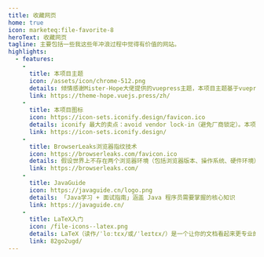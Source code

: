 ```yaml
---
title: 收藏网页
home: true
icon: marketeq:file-favorite-8
heroText: 收藏网页
tagline: 主要包括一些我这些年冲浪过程中觉得有价值的网站。
highlights:
  - features:
    -
      title: 本项目主题
      icon: /assets/icon/chrome-512.png
      details: 倾情感谢Mister-Hope大佬提供的vuepress主题，本项目主题基于vuepress-theme-hope主题进行搭建。
      link: https://theme-hope.vuejs.press/zh/
    -
      title: 本项目图标
      icon: https://icon-sets.iconify.design/favicon.ico
      details: iconify 最大的卖点：avoid vendor lock-in（避免厂商锁定）。本项目图标除了部分图片外全部来源于iconify。
      link: https://icon-sets.iconify.design/
    -
      title: BrowserLeaks浏览器指纹技术
      icon: https://browserleaks.com/favicon.ico
      details: 假设世界上不存在两个浏览器环境（包括浏览器版本、操作系统、硬件环境）完全相同，那么可以通过这些差异唯一确定一个环境，从而用来作为浏览器指纹标识一个人。这个网站介绍了浏览器指纹技术！
      link: https://browserleaks.com/
    -
      title: JavaGuide
      icon: https://javaguide.cn/logo.png
      details: 「Java学习 + 面试指南」涵盖 Java 程序员需要掌握的核心知识
      link: https://javaguide.cn/
    -
      title: LaTeX入门
      icon: /file-icons--latex.png
      details: LaTeX（读作/ˈlɑːtɛx/或/ˈleɪtɛx/）是一个让你的文档看起来更专业的排版系统，它尤其适合处理篇幅较长、结构严谨的文档，并且十分擅长处理公式表达。
      link: 82go2ugd/
---
```

